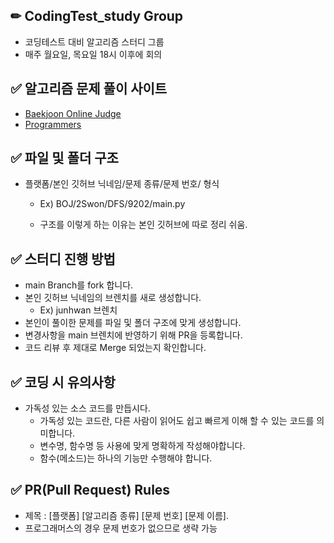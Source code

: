 ## ✏ CodingTest_study Group

- 코딩테스트 대비 알고리즘 스터디 그룹
- 매주 월요일, 목요일 18시 이후에 회의

## ✅ 알고리즘 문제 풀이 사이트

- [Baekjoon Online Judge](https://www.acmicpc.net/)
- [Programmers](https://programmers.co.kr/)

## ✅ 파일 및 폴더 구조

- 플랫폼/본인 깃허브 닉네임/문제 종류/문제 번호/ 형식

  - Ex) BOJ/2Swon/DFS/9202/main.py

  - 구조를 이렇게 하는 이유는 본인 깃허브에 따로 정리 쉬움.

    

## ✅ 스터디 진행 방법

- main Branch를 fork 합니다.
- 본인 깃허브 닉네임의 브렌치를 새로 생성합니다.
  - Ex) junhwan 브렌치
- 본인이 풀이한 문제를 파일 및 폴더 구조에 맞게 생성합니다.
- 변경사항을 main 브렌치에 반영하기 위해 PR을 등록합니다.
- 코드 리뷰 후 제대로 Merge 되었는지 확인합니다.

## ✅ 코딩 시 유의사항

- 가독성 있는 소스 코드를 만듭시다.
  - 가독성 있는 코드란, 다른 사람이 읽어도 쉽고 빠르게 이해 할 수 있는 코드를 의미합니다.
  - 변수명, 함수명 등 사용에 맞게 명확하게 작성해야합니다.
  - 함수(메소드)는 하나의 기능만 수행해야 합니다.

## ✅ PR(Pull Request) Rules

- 제목 : [플랫폼] [알고리즘 종류] [문제 번호] [문제 이름].
- 프로그래머스의 경우 문제 번호가 없으므로 생략 가능
